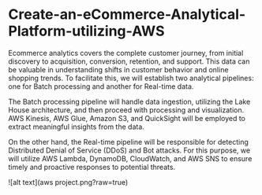# Create-an-eCommerce-Analytical-Platform-utilizing-AWS

Ecommerce analytics covers the complete customer journey, from initial discovery to acquisition, conversion, retention, and support. This data can be valuable in understanding shifts in customer behavior and online shopping trends. To facilitate this, we will establish two analytical pipelines: one for Batch processing and another for Real-time data.

The Batch processing pipeline will handle data ingestion, utilizing the Lake House architecture, and then proceed with processing and visualization. AWS Kinesis, AWS Glue, Amazon S3, and QuickSight will be employed to extract meaningful insights from the data.

On the other hand, the Real-time pipeline will be responsible for detecting Distributed Denial of Service (DDoS) and Bot attacks. For this purpose, we will utilize AWS Lambda, DynamoDB, CloudWatch, and AWS SNS to ensure timely and proactive responses to potential threats.<br>

![alt text](aws project.png?raw=true)<br>
